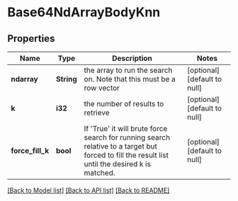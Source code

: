 # Base64NdArrayBodyKnn

## Properties
Name | Type | Description | Notes
------------ | ------------- | ------------- | -------------
**ndarray** | **String** | the array to run the search on. Note that this must be a row vector | [optional] [default to null]
**k** | **i32** | the number of results to retrieve | [optional] [default to null]
**force_fill_k** | **bool** | If &#39;True&#39; it will brute force search for running search relative to a target but forced to fill the result list until the desired k is matched. | [optional] [default to null]

[[Back to Model list]](../README.md#documentation-for-models) [[Back to API list]](../README.md#documentation-for-api-endpoints) [[Back to README]](../README.md)


